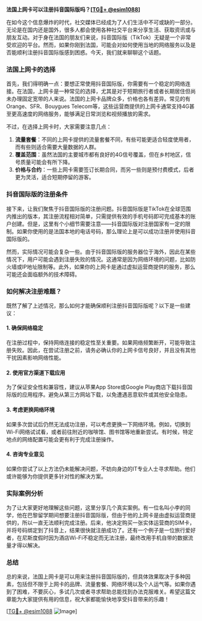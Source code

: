 **法国上网卡可以注册抖音国际版吗？[[TG💪+ @esim1088](https://t.me/s/esim1088)]**

在如今这个信息爆炸的时代，社交媒体已经成为了人们生活中不可或缺的一部分。无论是在国内还是国外，很多人都会使用各种社交平台来分享生活、获取资讯或与朋友互动。对于身在法国的朋友们来说，抖音国际版（TikTok）无疑是一个非常受欢迎的平台。然而，如果你刚到法国，可能会对如何使用当地的网络服务以及是否能顺利注册抖音国际版感到困惑。今天，我们就来聊聊这个话题。

### 法国上网卡的选择

首先，我们得明确一点：要想正常使用抖音国际版，你需要有一个稳定的网络连接。在法国，上网卡是一种常见的选择，尤其是对于短期旅行者或者长期居住但尚未办理固定宽带的人来说。法国的上网卡品牌众多，价格也各有差异。常见的有Orange、SFR、Bouygues Telecom等，这些运营商提供的上网卡通常支持4G甚至更高速度的网络服务，能够满足日常浏览和视频播放的需求。

不过，在选择上网卡时，大家需要注意几点：
1. **流量套餐**：不同的上网卡提供的流量套餐不同，有些可能更适合轻度使用者，而有些则适合需要大量数据的人群。
2. **覆盖范围**：虽然法国的主要城市都有良好的4G信号覆盖，但在乡村地区，信号质量可能会有所下降。
3. **价格与合约**：一些上网卡需要签订长期合同，而另一些则是预付费模式，后者更为灵活，适合短期停留的游客。

### 抖音国际版的注册条件

接下来，让我们聚焦于抖音国际版的注册问题。抖音国际版是TikTok在全球范围内推出的版本，其注册流程相对简单，只需提供有效的手机号码即可完成基本的账户创建。但是，这里有个小细节需要注意——抖音国际版对注册国家有一定的限制。如果你使用的是法国本地的电话号码，那么理论上是可以成功注册并使用抖音国际版的。

然而，实际情况可能会复杂一些。由于抖音国际版的服务器位于海外，因此在某些情况下，用户可能会遇到注册失败的情况。这通常是因为网络环境的问题，比如防火墙或IP地址限制等。此外，如果你的上网卡是通过虚拟运营商提供的服务，那么可能还会面临额外的技术障碍。

### 如何解决注册难题？

既然了解了上述情况，那么如何才能确保顺利注册抖音国际版呢？以下是一些建议：

#### 1. 确保网络稳定
在注册过程中，保持网络连接的稳定性至关重要。如果网络频繁断开，可能导致注册失败。因此，在尝试注册之前，请务必确认你的上网卡信号良好，并且没有其他干扰因素影响网络性能。

#### 2. 使用官方渠道下载应用
为了保证安全性和兼容性，建议从苹果App Store或Google Play商店下载抖音国际版的应用程序。避免从第三方网站下载，以免遭遇恶意软件或其他安全隐患。

#### 3. 考虑更换网络环境
如果多次尝试后仍然无法成功注册，可以考虑更换一下网络环境。例如，切换到Wi-Fi网络试试看，或者前往附近的咖啡馆、图书馆等地重新尝试。有时候，特定地点的网络配置可能会更有利于完成注册操作。

#### 4. 咨询专业意见
如果你尝试了以上方法仍未能解决问题，不妨向身边的IT专业人士寻求帮助。他们或许能够为你提供更多针对性的解决方案。

### 实际案例分析

为了让大家更好地理解这些问题，这里分享几个真实案例。有一位名叫小李的同学，他在巴黎留学期间想要注册抖音国际版，但由于他的上网卡是由虚拟运营商提供的，所以一直无法顺利完成注册。后来，他决定购买一张实体运营商的SIM卡，并将号码绑定到了抖音上，结果很快就注册成功了。还有一个例子是一位旅行爱好者，在尼斯度假时因为酒店Wi-Fi不稳定而无法注册，最终改用手机自带的数据流量才得以解决。

### 总结

总的来说，法国上网卡是可以用来注册抖音国际版的，但具体效果取决于多种因素，包括但不限于上网卡的品牌、流量套餐、网络环境以及个人运气等。如果你遇到了困难，不要灰心，多试几次或者寻求帮助总能找到办法克服难关。希望这篇文章能为大家提供有用的信息，祝大家都能愉快地享受抖音带来的乐趣！

[[TG💪+ @esim1088](https://t.me/s/esim1088) ![Image](https://i.postimg.cc/4NQfJmqS/Snipaste-2025-05-13-00-14-12.png)]